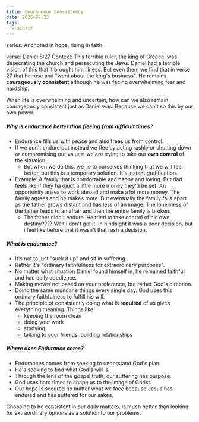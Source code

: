 ```yaml
---
title: Courageous Consistency
date: 2025-02-23
tags:
  - aihrif
---
```

series: Anchored in hope, rising in faith

verse: Daniel 8:27
Context: This terrible ruler, the king of Greece, was desecrating the church and persecuting the Jews. Daniel had a terrible vision of this that it brought him illness. But even then, we find that in verse 27 that he rose and "went about the king's business". He remains **courageously consistent** although he was facing overwhelming fear and hardship.

When life is overwhelming and uncertain, how can we also remain courageously consistent just as Daniel was. Because we can't so this by our own power.

##### Why is endurance better than fleeing from difficult times? 
- Endurance fills us with peace and also frees us from control. 
- If we don't endure but instead we flee by acting rashly or shutting down or compromising our values, we are trying to take our **own control** of the situation. 
	- But when we do this, we lie to ourselves thinking that we will feel better, but this is a temporary solution. It's instant gratification. 
- Example: A family that is comfortable and happy and loving. But dad feels like if they ha djudt a little more money they'd be set. An opportunity arises to work abroad and make a lot more money. The family agrees and he makes more. But eventually the family falls apart as the father grows distant and has less of an image. The loneliness of the father leads to an affair and then the entire family is broken. 
	- The father didn't endure. He tried to take control of his own destiny???? Wait i don't get it. In hindsight it was a poor decision, but i feel like before that it wasn't that rash a decision. 
##### What is endurance?
- It's not to just "suck it up" and sit in suffering. 
- Rather it's "ordinary faithfulness for extraordinary purposes". 
- No matter what situation Daniel found himself in, he remained faithful and had daily obedience. 
- Making moves not based on your preference, but rather God's direction. 
- Doing the same mundane things every single day. God uses this ordinary faithfulness to fulfill his will. 
- The principle of consistently doing what is **required** of us gives everything meaning. Things like
	- keeping the room clean
	- doing your work
	- studying
	- talking to your friends, building relationships
##### Where does Endurance come?
- Endurances comes from seeking to understand God's plan.
- He's seeking to find what God's will is.
- Through the lens of the gospel truth, our suffering has purpose. 
- God uses hard times to shape us to the image of Christ. 
- Our hope is secured no matter what we face because Jesus has endured and has suffered for our sakes. 

Choosing to be consistent in our daily matters, is much better than looking for extraordinary options as a solution to our problems. 